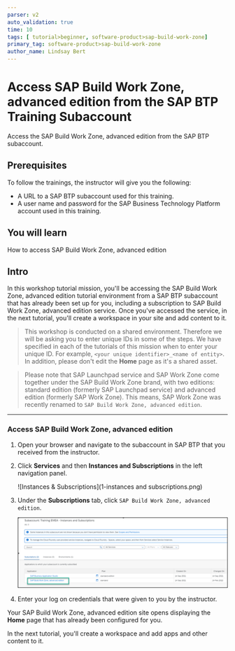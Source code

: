 ```yaml
---
parser: v2
auto_validation: true
time: 10
tags: [ tutorial>beginner, software-product>sap-build-work-zone]
primary_tag: software-product>sap-build-work-zone
author_name: Lindsay Bert
---
```


# Access SAP Build Work Zone, advanced edition from the SAP BTP Training Subaccount
<!-- description --> Access the SAP Build Work Zone, advanced edition from the SAP BTP subaccount.

## Prerequisites
To follow the trainings, the instructor will give you the following:
 - A URL to a SAP BTP subaccount used for this training.
 - A user name and password for the SAP Business Technology Platform account used in this training.


## You will learn
  How to access SAP Build Work Zone, advanced edition


## Intro
In this workshop tutorial mission, you'll be accessing the SAP Build Work Zone, advanced edition tutorial environment from a SAP BTP subaccount that has already been set up for you, including a subscription to SAP Build Work Zone, advanced edition service. Once you've accessed the service, in the next tutorial, you'll create a workspace in your site and add content to it.

>This workshop is conducted on a shared environment. Therefore we will be asking you to enter unique IDs in some of the steps. We have specified in each of the tutorials of this mission when to enter your unique ID. For example, `<your unique identifier>_<name of entity>`. In addition, please don't edit the **Home** page as it's a shared asset.  

>Please note that SAP Launchpad service and SAP Work Zone come together under the SAP Build Work Zone brand, with two editions: standard edition (formerly SAP Launchpad service) and advanced edition (formerly SAP Work Zone).
 This means, SAP Work Zone was recently renamed to `SAP Build Work Zone, advanced edition`.



---

### Access SAP Build Work Zone, advanced edition


1. Open your browser and navigate to the subaccount in SAP BTP that you received from the instructor.

2. Click **Services** and then **Instances and Subscriptions** in the left navigation panel.

    ![Instances & Subscriptions](1-instances and subscriptions.png)

3. Under the **Subscriptions** tab, click `SAP Build Work Zone, advanced edition`.

    ![Open work zone](2-open-work-zone.png)

4. Enter your log on credentials that were given to you by the instructor.

Your SAP Build Work Zone, advanced edition site opens displaying the **Home** page that has already been configured for you.

In the next tutorial, you'll create a workspace and add apps and other content to it.
